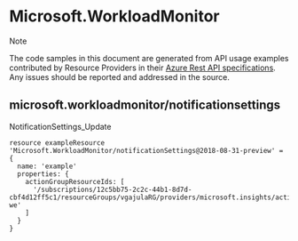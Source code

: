 # Microsoft.WorkloadMonitor
  
> [!NOTE]
> The code samples in this document are generated from API usage examples contributed by Resource Providers in their [Azure Rest API specifications](https://github.com/Azure/azure-rest-api-specs). Any issues should be reported and addressed in the source.


## microsoft.workloadmonitor/notificationsettings

NotificationSettings_Update
```bicep
resource exampleResource 'Microsoft.WorkloadMonitor/notificationSettings@2018-08-31-preview' = {
  name: 'example'
  properties: {
    actionGroupResourceIds: [
      '/subscriptions/12c5bb75-2c2c-44b1-8d7d-cbf4d12ff5c1/resourceGroups/vgajulaRG/providers/microsoft.insights/actiongroups/wli-we'
    ]
  }
}
```
